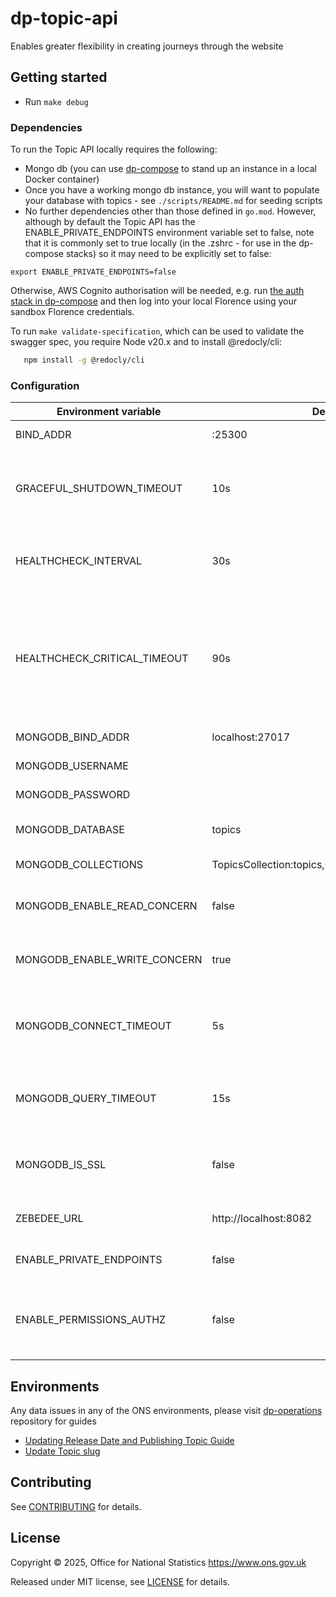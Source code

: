 # dp-topic-api

Enables greater flexibility in creating journeys through the website

## Getting started

* Run `make debug`

### Dependencies

To run the Topic API locally requires the following:

* Mongo db (you can use [dp-compose](https://github.com/ONSdigital/dp-compose) to stand up an instance in a local Docker container)
* Once you have a working mongo db instance, you will want to populate your database with topics - see `./scripts/README.md` for seeding scripts
* No further dependencies other than those defined in `go.mod`. However, although by default the Topic API has the ENABLE_PRIVATE_ENDPOINTS environment variable set to false, note that it is commonly set to true locally (in the .zshrc - for use in the dp-compose stacks) so it may need to be explicitly set to false:

```shell
export ENABLE_PRIVATE_ENDPOINTS=false
```
Otherwise, AWS Cognito authorisation will be needed, e.g. run [the auth stack in dp-compose](https://github.com/ONSdigital/dp-compose/tree/main/v2/stacks/auth#auth-stack) and then log into your local Florence using your sandbox Florence credentials.

To run `make validate-specification`, which can be used to validate the swagger spec, you require Node v20.x and to install @redocly/cli:

```sh
   npm install -g @redocly/cli
```

### Configuration

| Environment variable         | Default                                           | Description                                                                                                        |
|------------------------------|---------------------------------------------------|--------------------------------------------------------------------------------------------------------------------|
| BIND_ADDR                    | :25300                                            | The host and port to bind to                                                                                       |
| GRACEFUL_SHUTDOWN_TIMEOUT    | 10s                                               | The graceful shutdown timeout in seconds (`time.Duration` format)                                                  |
| HEALTHCHECK_INTERVAL         | 30s                                               | Time between self-healthchecks (`time.Duration` format)                                                            |
| HEALTHCHECK_CRITICAL_TIMEOUT | 90s                                               | Time to wait until an unhealthy dependent propagates its state to make this app unhealthy (`time.Duration` format) |
| MONGODB_BIND_ADDR            | localhost:27017                                   | The MongoDB bind address                                                                                           |
| MONGODB_USERNAME             |                                                   | MongoDB Username                                                                                                   |
| MONGODB_PASSWORD             |                                                   | MongoDB Password                                                                                                   |
| MONGODB_DATABASE             | topics                                            | The MongoDB topics database                                                                                        |
| MONGODB_COLLECTIONS          | TopicsCollection:topics,ContentCollection:content | MongoDB collections                                                                                                |
| MONGODB_ENABLE_READ_CONCERN  | false                                             | Switch to use (or not) majority read concern                                                                       |
| MONGODB_ENABLE_WRITE_CONCERN | true                                              | Switch to use (or not) majority write concern                                                                      |
| MONGODB_CONNECT_TIMEOUT      | 5s                                                | The timeout when connecting to MongoDB (`time.Duration` format)                                                    |
| MONGODB_QUERY_TIMEOUT        | 15s                                               | The timeout for querying MongoDB (`time.Duration` format)                                                          |
| MONGODB_IS_SSL               | false                                             | Switch to use (or not) TLS when connecting to mongodb                                                              |
| ZEBEDEE_URL                  | http://localhost:8082                             | The URL to Zebedee (for authentication)                                                                            |
| ENABLE_PRIVATE_ENDPOINTS     | false                                             | Enable private endpoints for the API                                                                               |
| ENABLE_PERMISSIONS_AUTHZ     | false                                             | Enable/disable user/service permissions checking for private endpoints                                             |

## Environments

Any data issues in any of the ONS environments, please visit [dp-operations](https://github.com/ONSdigital/dp-operations) repository for guides

* [Updating Release Date and Publishing Topic Guide](https://github.com/ONSdigital/dp-operations/blob/main/data-fixes/update-topic-release-date.md#update-topic-release-date)
* [Update Topic slug](https://github.com/ONSdigital/dp-operations/blob/main/data-fixes/add-slug-to-topics.md)

## Contributing

See [CONTRIBUTING](CONTRIBUTING.md) for details.

## License

Copyright © 2025, Office for National Statistics <https://www.ons.gov.uk>

Released under MIT license, see [LICENSE](LICENSE.md) for details.
